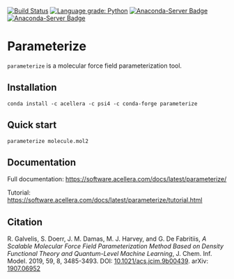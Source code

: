 [![Build Status](https://travis-ci.org/Acellera/parameterize.svg?branch=master)](https://travis-ci.org/Acellera/parameterize)
[![Language grade: Python](https://img.shields.io/lgtm/grade/python/g/Acellera/parameterize.svg?logo=lgtm&logoWidth=18)](https://lgtm.com/projects/g/Acellera/parameterize/context:python)
[![Anaconda-Server Badge](https://anaconda.org/acellera/parameterize/badges/version.svg)](https://anaconda.org/acellera/parameterize)
[![Anaconda-Server Badge](https://anaconda.org/acellera/parameterize/badges/downloads.svg)](https://anaconda.org/acellera/parameterize)

# Parameterize

``parameterize`` is a molecular force field parameterization tool.

## Installation

```
conda install -c acellera -c psi4 -c conda-forge parameterize
```

## Quick start

```
parameterize molecule.mol2
```

## Documentation

Full documentation: https://software.acellera.com/docs/latest/parameterize/

Tutorial: https://software.acellera.com/docs/latest/parameterize/tutorial.html

## Citation

R. Galvelis, S. Doerr, J. M. Damas, M. J. Harvey, and G. De Fabritiis, *A Scalable Molecular Force Field Parameterization Method Based on Density Functional Theory and Quantum-Level Machine Learning*, J. Chem. Inf. Model. 2019, 59, 8, 3485-3493. DOI: [10.1021/acs.jcim.9b00439](http://dx.doi.org/10.1021/acs.jcim.9b00439). arXiv: [1907.06952](https://arxiv.org/abs/1907.06952)
